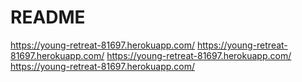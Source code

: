 # README

https://young-retreat-81697.herokuapp.com/
https://young-retreat-81697.herokuapp.com/
https://young-retreat-81697.herokuapp.com/
https://young-retreat-81697.herokuapp.com/
